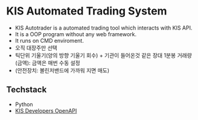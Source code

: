 # KIS Automated Trading System
- KIS Autotrader is a automated trading tool which interacts with KIS API.
- It is a OOP program without any web framework.
- It runs on CMD enviroment.
- 오직 대장주만 선택
- 틱단위 기울기(양의 방향 기울기 회수) + 기관이 들어온것 같은 장대 1분봉 거래량(금액): 금액은 매번 수동 설정
- (안전장치: 볼린저밴드에 가까워 지면 매도)

## Techstack
- Python
- [KIS Developers OpenAPI](https://apiportal.koreainvestment.com/about)
